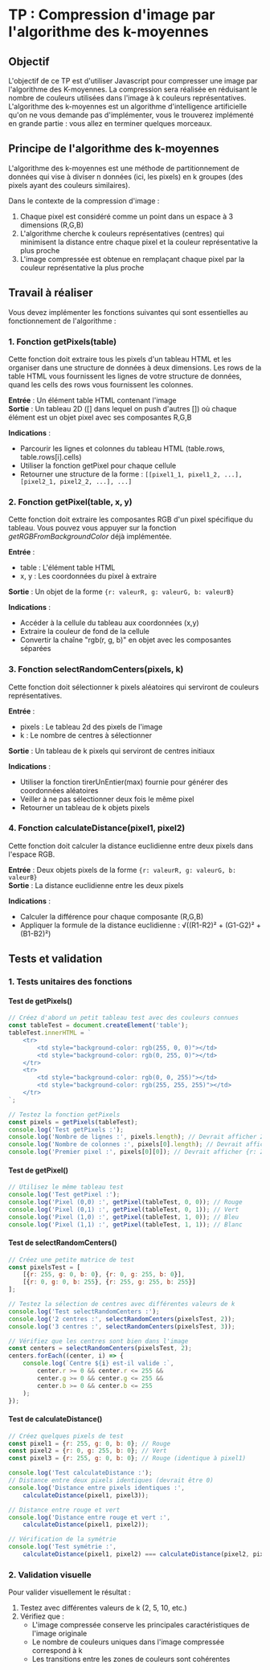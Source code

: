 # TP : Compression d'image par l'algorithme des k-moyennes

## Objectif

L'objectif de ce TP est d'utiliser Javascript pour compresser une image par l'algorithme des K-moyennes. La compression sera réalisée en réduisant le nombre de couleurs utilisées dans l'image à k couleurs représentatives. L'algorithme des k-moyennes est un algorithme d'intelligence artificielle qu'on ne vous demande pas d'implémenter, vous le trouverez implémenté en grande partie : vous allez en terminer quelques morceaux.

## Principe de l'algorithme des k-moyennes

L'algorithme des k-moyennes est une méthode de partitionnement de données qui vise à diviser n données (ici, les pixels) en k groupes (des pixels ayant des couleurs similaires).

Dans le contexte de la compression d'image :

1. Chaque pixel est considéré comme un point dans un espace à 3 dimensions (R,G,B)
2. L'algorithme cherche k couleurs représentatives (centres) qui minimisent la distance entre chaque pixel et la couleur représentative la plus proche
3. L'image compressée est obtenue en remplaçant chaque pixel par la couleur représentative la plus proche

## Travail à réaliser

Vous devez implémenter les fonctions suivantes qui sont essentielles au fonctionnement de l'algorithme :

### 1. Fonction getPixels(table)

Cette fonction doit extraire tous les pixels d'un tableau HTML et les organiser dans une structure de données à deux dimensions. Les rows de la table HTML vous fournissent les lignes de votre structure de données, quand les cells des rows vous fournissent les colonnes.

**Entrée** : Un élément table HTML contenant l'image  
**Sortie** : Un tableau 2D ([] dans lequel on push d'autres []) où chaque élément est un objet pixel avec ses composantes R,G,B

**Indications** :
- Parcourir les lignes et colonnes du tableau HTML (table.rows, table.rows[i].cells)
- Utiliser la fonction getPixel pour chaque cellule
- Retourner une structure de la forme : `[[pixel1_1, pixel1_2, ...], [pixel2_1, pixel2_2, ...], ...]`

### 2. Fonction getPixel(table, x, y)

Cette fonction doit extraire les composantes RGB d'un pixel spécifique du tableau. Vous pouvez vous appuyer sur la fonction *getRGBFromBackgroundColor* déjà implémentée.

**Entrée** :
- table : L'élément table HTML
- x, y : Les coordonnées du pixel à extraire

**Sortie** : Un objet de la forme `{r: valeurR, g: valeurG, b: valeurB}`

**Indications** :
- Accéder à la cellule du tableau aux coordonnées (x,y)
- Extraire la couleur de fond de la cellule
- Convertir la chaîne "rgb(r, g, b)" en objet avec les composantes séparées

### 3. Fonction selectRandomCenters(pixels, k)

Cette fonction doit sélectionner k pixels aléatoires qui serviront de couleurs représentatives.

**Entrée** :
- pixels : Le tableau 2d des pixels de l'image
- k : Le nombre de centres à sélectionner

**Sortie** : Un tableau de k pixels qui serviront de centres initiaux

**Indications** :
- Utiliser la fonction tirerUnEntier(max) fournie pour générer des coordonnées aléatoires
- Veiller à ne pas sélectionner deux fois le même pixel
- Retourner un tableau de k objets pixels

### 4. Fonction calculateDistance(pixel1, pixel2)

Cette fonction doit calculer la distance euclidienne entre deux pixels dans l'espace RGB.

**Entrée** : Deux objets pixels de la forme `{r: valeurR, g: valeurG, b: valeurB}`  
**Sortie** : La distance euclidienne entre les deux pixels

**Indications** :
- Calculer la différence pour chaque composante (R,G,B)
- Appliquer la formule de la distance euclidienne : √((R1-R2)² + (G1-G2)² + (B1-B2)²)

## Tests et validation

### 1. Tests unitaires des fonctions

#### Test de getPixels()
```javascript
// Créez d'abord un petit tableau test avec des couleurs connues
const tableTest = document.createElement('table');
tableTest.innerHTML = `
    <tr>
        <td style="background-color: rgb(255, 0, 0)"></td>
        <td style="background-color: rgb(0, 255, 0)"></td>
    </tr>
    <tr>
        <td style="background-color: rgb(0, 0, 255)"></td>
        <td style="background-color: rgb(255, 255, 255)"></td>
    </tr>
`;

// Testez la fonction getPixels
const pixels = getPixels(tableTest);
console.log('Test getPixels :');
console.log('Nombre de lignes :', pixels.length); // Devrait afficher 2
console.log('Nombre de colonnes :', pixels[0].length); // Devrait afficher 2
console.log('Premier pixel :', pixels[0][0]); // Devrait afficher {r: 255, g: 0, b: 0}
```

#### Test de getPixel()
```javascript
// Utilisez le même tableau test
console.log('Test getPixel :');
console.log('Pixel (0,0) :', getPixel(tableTest, 0, 0)); // Rouge
console.log('Pixel (0,1) :', getPixel(tableTest, 0, 1)); // Vert
console.log('Pixel (1,0) :', getPixel(tableTest, 1, 0)); // Bleu
console.log('Pixel (1,1) :', getPixel(tableTest, 1, 1)); // Blanc
```

#### Test de selectRandomCenters()
```javascript
// Créez une petite matrice de test
const pixelsTest = [
    [{r: 255, g: 0, b: 0}, {r: 0, g: 255, b: 0}],
    [{r: 0, g: 0, b: 255}, {r: 255, g: 255, b: 255}]
];

// Testez la sélection de centres avec différentes valeurs de k
console.log('Test selectRandomCenters :');
console.log('2 centres :', selectRandomCenters(pixelsTest, 2));
console.log('3 centres :', selectRandomCenters(pixelsTest, 3));

// Vérifiez que les centres sont bien dans l'image
const centers = selectRandomCenters(pixelsTest, 2);
centers.forEach((center, i) => {
    console.log(`Centre ${i} est-il valide :`,
        center.r >= 0 && center.r <= 255 &&
        center.g >= 0 && center.g <= 255 &&
        center.b >= 0 && center.b <= 255
    );
});
```

#### Test de calculateDistance()
```javascript
// Créez quelques pixels de test
const pixel1 = {r: 255, g: 0, b: 0}; // Rouge
const pixel2 = {r: 0, g: 255, b: 0}; // Vert
const pixel3 = {r: 255, g: 0, b: 0}; // Rouge (identique à pixel1)

console.log('Test calculateDistance :');
// Distance entre deux pixels identiques (devrait être 0)
console.log('Distance entre pixels identiques :', 
    calculateDistance(pixel1, pixel3));

// Distance entre rouge et vert
console.log('Distance entre rouge et vert :', 
    calculateDistance(pixel1, pixel2));

// Vérification de la symétrie
console.log('Test symétrie :',
    calculateDistance(pixel1, pixel2) === calculateDistance(pixel2, pixel1));
```

### 2. Validation visuelle

Pour valider visuellement le résultat :

1. Testez avec différentes valeurs de k (2, 5, 10, etc.)
2. Vérifiez que :
   - L'image compressée conserve les principales caractéristiques de l'image originale
   - Le nombre de couleurs uniques dans l'image compressée correspond à k
   - Les transitions entre les zones de couleurs sont cohérentes

